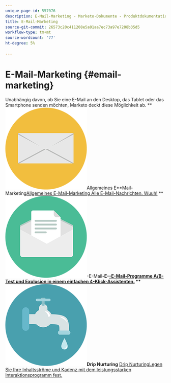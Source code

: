 ```yaml
---
unique-page-id: 557076
description: E-Mail-Marketing - Marketo-Dokumente - Produktdokumentation
title: E-Mail-Marketing
source-git-commit: 26573c20c411208e5a01aa7ec73a97e7208b35d5
workflow-type: tm+mt
source-wordcount: '77'
ht-degree: 5%

---
```



# E-Mail-Marketing {#email-marketing}

Unabhängig davon, ob Sie eine E-Mail an den Desktop, das Tablet oder das Smartphone senden möchten, Marketo deckt diese Möglichkeit ab.
** ![Allgemeines E-Mail-Marketing](assets/office-27.png)Allgemeines E**Mail-Marketing[Allgemeines E-Mail-Marketing Alle E-Mail-Nachrichten. Wuuh!](https://docs.marketo.com/display/DOCS/General)     ** ![E-](assets/chat-messages-10.png)-E-Mail-**E-[-E-Mail-Programme A/B-Test und Explosion in einem einfachen 4-Klick-Assistenten.](https://docs.marketo.com/display/DOCS/Email+Programs)     ** ![Drip Nurturing](assets/ecology-14.png)Drip Nurturing** [Drip NurturingLegen Sie Ihre Inhaltsströme und Kadenz mit dem leistungsstarken Interaktionsprogramm fest.](https://docs.marketo.com/display/DOCS/Drip+Nurturing)
